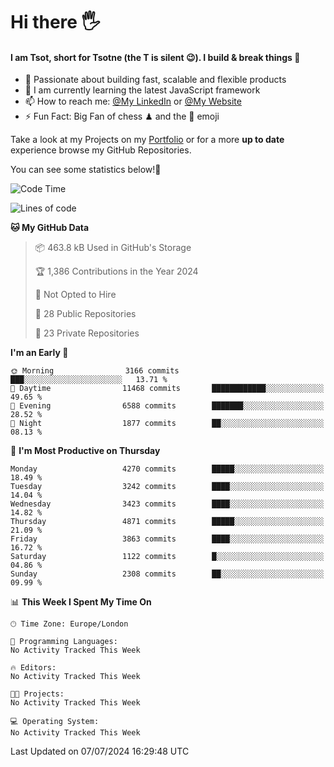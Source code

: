 # Hi there :raised_hand_with_fingers_splayed:
#### I am Tsot, short for Tsotne (the T is silent :wink:). I build & break things :space_invader:
- :telescope: Passionate about building fast, scalable and flexible products
- :seedling: I am currently learning the latest JavaScript framework 
- :mailbox: How to reach me: [@My LinkedIn](https://www.linkedin.com/in/tsotne-gvadzabia/) or [@My Website](https://tsotne.co.uk/contact)
- :zap: Fun Fact: Big Fan of chess ♟ and the 👾 emoji

Take a look at my Projects on my [Portfolio](https://tsotne.co.uk/) or for a more **up to date** experience browse my GitHub Repositories.

You can see some statistics below!:space_invader:
<!--START_SECTION:waka-->
![Code Time](http://img.shields.io/badge/Code%20Time-761%20hrs%202%20mins-blue)

![Lines of code](https://img.shields.io/badge/From%20Hello%20World%20I%27ve%20Written-7.5%20million%20lines%20of%20code-blue)

**🐱 My GitHub Data** 

> 📦 463.8 kB Used in GitHub's Storage 
 > 
> 🏆 1,386 Contributions in the Year 2024
 > 
> 🚫 Not Opted to Hire
 > 
> 📜 28 Public Repositories 
 > 
> 🔑 23 Private Repositories 
 > 
**I'm an Early 🐤** 

```text
🌞 Morning                3166 commits        ███░░░░░░░░░░░░░░░░░░░░░░   13.71 % 
🌆 Daytime                11468 commits       ████████████░░░░░░░░░░░░░   49.65 % 
🌃 Evening                6588 commits        ███████░░░░░░░░░░░░░░░░░░   28.52 % 
🌙 Night                  1877 commits        ██░░░░░░░░░░░░░░░░░░░░░░░   08.13 % 
```
📅 **I'm Most Productive on Thursday** 

```text
Monday                   4270 commits        █████░░░░░░░░░░░░░░░░░░░░   18.49 % 
Tuesday                  3242 commits        ████░░░░░░░░░░░░░░░░░░░░░   14.04 % 
Wednesday                3423 commits        ████░░░░░░░░░░░░░░░░░░░░░   14.82 % 
Thursday                 4871 commits        █████░░░░░░░░░░░░░░░░░░░░   21.09 % 
Friday                   3863 commits        ████░░░░░░░░░░░░░░░░░░░░░   16.72 % 
Saturday                 1122 commits        █░░░░░░░░░░░░░░░░░░░░░░░░   04.86 % 
Sunday                   2308 commits        ██░░░░░░░░░░░░░░░░░░░░░░░   09.99 % 
```


📊 **This Week I Spent My Time On** 

```text
🕑︎ Time Zone: Europe/London

💬 Programming Languages: 
No Activity Tracked This Week

🔥 Editors: 
No Activity Tracked This Week

🐱‍💻 Projects: 
No Activity Tracked This Week

💻 Operating System: 
No Activity Tracked This Week
```


 Last Updated on 07/07/2024 16:29:48 UTC
<!--END_SECTION:waka-->
